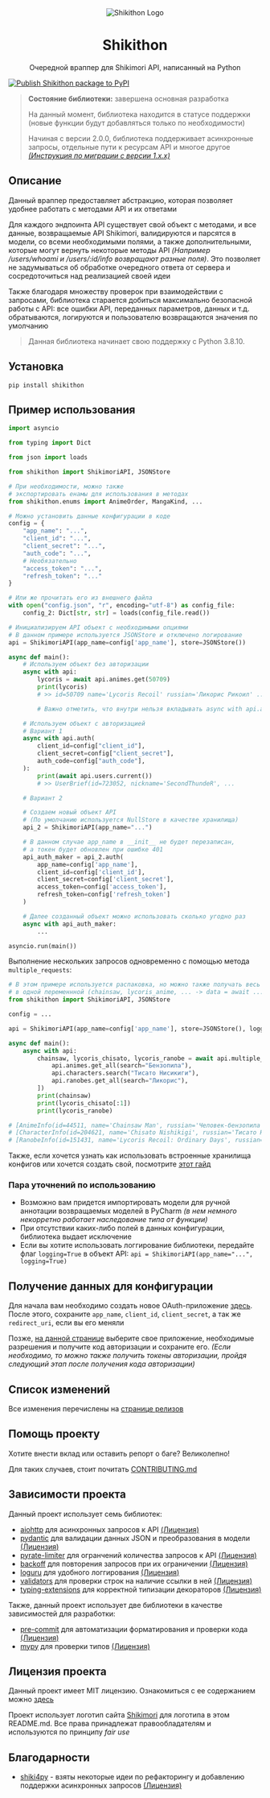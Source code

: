 <!-- If PyCharm or IDEA will throw a warning here, just ignore it -->
<div align="center">
    <img src="https://raw.githubusercontent.com/SecondThundeR/shikithon/main/assets/logo.png" alt="Shikithon Logo">
    <h1>Shikithon</h1>
    <p>Очередной враппер для Shikimori API, написанный на Python</p>
</div>

[![Publish Shikithon package to PyPI](https://github.com/SecondThundeR/shikithon/actions/workflows/pypi-publish.yml/badge.svg)](https://github.com/SecondThundeR/shikithon/actions/workflows/pypi-publish.yml)

> **Состояние библиотеки:** завершена основная разработка
>
> На данный момент, библиотека находится в статусе поддержки (новые функции будут добавляться только по необходимости)
>
> Начиная с версии 2.0.0, библиотека поддерживает асинхронные запросы, отдельные пути к ресурсам API и многое другое
> _[(Инструкция по миграции с версии 1.x.x)](https://github.com/SecondThundeR/shikithon/wiki/%D0%9C%D0%B8%D0%B3%D1%80%D0%B8%D1%80%D0%BE%D0%B2%D0%B0%D0%BD%D0%B8%D0%B5-%D1%81-v1-%D0%BD%D0%B0-v2)_

## Описание

Данный враппер предоставляет абстракцию, которая позволяет удобнее работать с методами API и их ответами

Для каждого эндпоинта API существует свой объект с методами, и все данные, возвращаемые API Shikimori, валидируются и парсятся в модели, со всеми необходимыми полями,
а также дополнительными, которые могут вернуть некоторые методы API _(Например /users/whoami и /users/:id/info возвращают разные поля)_.
Это позволяет не задумываться об обработке очередного ответа от сервера и сосредоточиться над реализацией своей идеи

Также благодаря множеству проверок при взаимодействии с запросами, библиотека старается добиться максимально
безопасной работы с API: все ошибки API, переданных параметров, данных и т.д. обратываются, логируются и
пользователю возвращаются значения по умолчанию

> Данная библиотека начинает свою поддержку с Python 3.8.10.

## Установка

```shell
pip install shikithon
```

## Пример использования

```py
import asyncio

from typing import Dict

from json import loads

from shikithon import ShikimoriAPI, JSONStore

# При необходимости, можно также
# экспортировать енамы для использования в методах
from shikithon.enums import AnimeOrder, MangaKind, ...

# Можно установить данные конфигурации в коде
config = {
    "app_name": "...",
    "client_id": "...",
    "client_secret": "...",
    "auth_code": "...",
    # Необязательно
    "access_token": "...",
    "refresh_token": "..."
}

# Или же прочитать его из внешнего файла
with open("config.json", "r", encoding="utf-8") as config_file:
    config_2: Dict[str, str] = loads(config_file.read())

# Инициализируем API объект с необходимыми опциями
# В данном примере используется JSONStore и отключено логирование
api = ShikimoriAPI(app_name=config['app_name'], store=JSONStore())

async def main():
    # Используем объект без авторизации
    async with api:
        lycoris = await api.animes.get(50709)
        print(lycoris)
        # >> id=50709 name='Lycoris Recoil' russian='Ликорис Рикоил' ...

        # Важно отметить, что внутри нельзя вкладывать async with api.auth(...)

    # Используем объект с авторизацией
    # Вариант 1
    async with api.auth(
        client_id=config["client_id"],
        client_secret=config["client_secret"],
        auth_code=config["auth_code"],
    ):
        print(await api.users.current())
        # >> UserBrief(id=723052, nickname='SecondThundeR', ...

    # Вариант 2

    # Создаем новый объект API
    # (По умолчанию используется NullStore в качестве хранилища)
    api_2 = ShikimoriAPI(app_name="...")

    # В данном случае app_name в __init__ не будет перезаписан,
    # а токен будет обновлен при ошибке 401
    api_auth_maker = api_2.auth(
        app_name=config['app_name'],
        client_id=config['client_id'],
        client_secret=config['client_secret'],
        access_token=config['access_token'],
        refresh_token=config['refresh_token']
    )

    # Далее созданный объект можно использовать сколько угодно раз
    async with api_auth_maker:
        ...

asyncio.run(main())
```

Выполнение нескольких запросов одновременно с помощью метода `multiple_requests`:

```py
# В этом примере используется распаковка, но можно также получать весь массив с данными ответов
# в одной переменнной (chainsaw, lycoris_anime, ... -> data = await ...)
from shikithon import ShikimoriAPI, JSONStore

config = ...

api = ShikimoriAPI(app_name=config['app_name'], store=JSONStore(), logging=False)

async def main():
    async with api:
        chainsaw, lycoris_chisato, lycoris_ranobe = await api.multiple_requests([
            api.animes.get_all(search="Бензопила"),
            api.characters.search("Тисато Нисикиги"),
            api.ranobes.get_all(search="Ликорис"),
        ])
        print(chainsaw)
        print(lycoris_chisato[:1])
        print(lycoris_ranobe)

# [AnimeInfo(id=44511, name='Chainsaw Man', russian='Человек-бензопила', ...]
# [CharacterInfo(id=204621, name='Chisato Nishikigi', russian='Тисато Нисикиги', ...]
# [RanobeInfo(id=151431, name='Lycoris Recoil: Ordinary Days', russian='Ликорис Рикоил: Повседневность', ...]
```

Также, если хочется узнать как использовать встроенные хранилища конфигов или хочется создать свой,
посмотрите [этот гайд](https://github.com/SecondThundeR/shikithon/wiki/%D0%93%D0%B0%D0%B9%D0%B4-%D0%BF%D0%BE-%D1%85%D1%80%D0%B0%D0%BD%D0%B8%D0%BB%D0%B8%D1%89%D0%B0%D0%BC-%D0%BA%D0%BE%D0%BD%D1%84%D0%B8%D0%B3%D1%83%D1%80%D0%B0%D1%86%D0%B8%D0%B8)

### Пара уточнений по использованию

- Возможно вам придется импортировать модели для ручной аннотации возвращаемых моделей в PyCharm
_(в нем немного некорретно работает наследование типа от функции)_
- При отсутствии каких-либо полей в данных конфигурации, библиотека выдает исключение
- Если вы хотите использовать логгирование библиотеки, передайте флаг `logging=True` в объект API:
`api = ShikimoriAPI(app_name="...", logging=True)`

## Получение данных для конфигурации

Для начала вам необходимо создать новое OAuth-приложение [здесь](https://shikimori.me/oauth/applications).
После этого, сохраните `app_name`, `client_id`, `client_secret`, а так же `redirect_uri`, если вы его меняли

Позже, [на данной странице](https://shikimori.me/oauth) выберите свое приложение, необходимые разрешения
и получите код авторизации и сохраните его.
_(Если необходимо, то можно также получить токены авторизации, пройдя следующий этап после получения кода авторизации)_

## Список изменений

Все изменения перечислены на [странице релизов](https://github.com/SecondThundeR/shikithon/releases)

## Помощь проекту

Хотите внести вклад или оставить репорт о баге? Великолепно!

Для таких случаев, стоит почитать [CONTRIBUTING.md](https://github.com/SecondThundeR/shikithon/blob/main/CONTRIBUTING.md)

## Зависимости проекта

Данный проект использует семь библиотек:

- [aiohttp](https://github.com/aio-libs/aiohttp) для асинхронных запросов к API
[(Лицензия)](https://github.com/aio-libs/aiohttp/blob/master/LICENSE.txt)
- [pydantic](https://github.com/samuelcolvin/pydantic/) для валидации данных JSON и преобразования в модели
[(Лицензия)](https://github.com/samuelcolvin/pydantic/blob/master/LICENSE)
- [pyrate-limiter](https://github.com/vutran1710/PyrateLimiter) для огранчений количества запросов к API
[(Лицензия)](https://github.com/vutran1710/PyrateLimiter/blob/master/LICENSE)
- [backoff](https://github.com/litl/backoff) для повторения запросов при их ограничении
[(Лицензия)](https://github.com/litl/backoff/blob/master/LICENSE)
- [loguru](https://github.com/Delgan/loguru) для удобного логгирования
[(Лицензия)](https://github.com/Delgan/loguru/blob/master/LICENSE)
- [validators](https://github.com/kvesteri/validators) для проверки строк на наличие ссылки в ней
[(Лицензия)](https://github.com/kvesteri/validators/blob/master/LICENSE)
- [typing-extensions](https://github.com/python/typing_extensions) для корректной типизации декораторов
[(Лицензия)](https://github.com/python/typing_extensions/blob/main/LICENSE)

Также, данный проект использует две библиотеки в качестве зависимостей для разработки:

- [pre-commit](https://github.com/pre-commit/pre-commit) для автоматизации форматирования и проверки кода
[(Лицензия)](https://github.com/pre-commit/pre-commit/blob/main/LICENSE)
- [mypy](https://github.com/python/mypy) для проверки типов [(Лицензия)](https://github.com/python/mypy/blob/master/LICENSE)

## Лицензия проекта

Данный проект имеет MIT лицензию.
Ознакомиться с ее содержанием можно [здесь](https://github.com/SecondThundeR/shikithon/blob/main/LICENSE)

Проект использует логотип сайта [Shikimori](https://shikimori.org) для логотипа в этом README.md.
Все права принадлежат правообладателям и используются по принципу _fair use_

## Благодарности

- [shiki4py](https://github.com/ren3104/Shiki4py) - взяты некоторые идеи по рефакторингу и добавлению поддержки асинхронных запросов
[(Лицензия)](https://github.com/ren3104/Shiki4py/blob/main/LICENSE)

